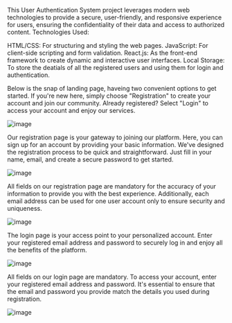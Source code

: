 This User Authentication System project leverages modern web technologies to provide a secure, user-friendly, and responsive experience for users, ensuring the confidentiality of their data and access to authorized content.
Technologies Used:

HTML/CSS: For structuring and styling the web pages.
JavaScript: For client-side scripting and form validation.
React.js: As the front-end framework to create dynamic and interactive user interfaces.
Local Storage: To store the deatials of all the registered users and using them for login and authentication.

Below is the snap of landing page, haveing two convenient options to get started. If you're new here, simply choose "Registration" to create your account and join our community. Already registered? Select "Login" to access your account and enjoy our services. 

![image](https://github.com/DeepikaChauhan2403/Registration-login/assets/124796084/d0898088-595e-4a94-b9ad-e09f458410ba)


Our registration page is your gateway to joining our platform. Here, you can sign up for an account by providing your basic information. We've designed the registration process to be quick and straightforward. Just fill in your name, email, and create a secure password to get started.

![image](https://github.com/DeepikaChauhan2403/Registration-login/assets/124796084/6d05acfc-adc5-4282-9124-272dce65b0ce)

All fields on our registration page are mandatory for the accuracy of your information to provide you with the best experience. Additionally, each email address can be used for one user account only to ensure security and uniqueness.

![image](https://github.com/DeepikaChauhan2403/Registration-login/assets/124796084/8097622e-8538-47a7-bbbc-cefcd2e12253)


The login page is your access point to your personalized account. Enter your registered email address and password to securely log in and enjoy all the benefits of the platform.

![image](https://github.com/DeepikaChauhan2403/Registration-login/assets/124796084/e23a1bfd-a8b1-4f53-82c5-80d43ee5548c)

All fields on our login page are mandatory. To access your account, enter your registered email address and password. It's essential to ensure that the email and password you provide match the details you used during registration.

![image](https://github.com/DeepikaChauhan2403/Registration-login/assets/124796084/ed193039-0996-45ea-9304-30c2149fc9de)






